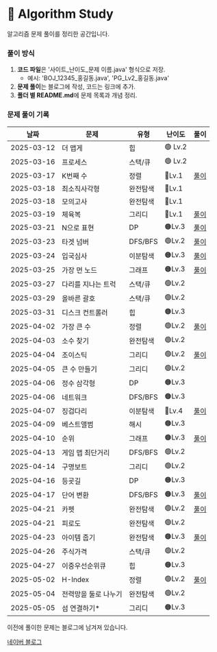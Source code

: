 # 📌 Algorithm Study

알고리즘 문제 풀이를 정리한 공간입니다.



### 풀이 방식
1. **코드 파일**은 '사이트_난이도_문제 이름.java' 형식으로 저장.
    - 예시: 'BOJ_12345_홍길동.java', 'PG_Lv2_홍길동.java'
2. **문제 풀이**는 블로그에 작성, 코드는 링크에 추가.
3. **폴더 별 README.md**에 문제 목록과 개념 정리.

### 문제 풀이 기록

| 날짜         | 문제          | 유형      | 난이도     | 풀이                                                |
|------------|-------------|---------|---------|---------------------------------------------------|
| 2025-03-12 | 더 맵게        | 힙       | 🟢 Lv.2 |                                                   |
| 2025-03-16 | 프로세스        | 스택/큐    | 🟢 Lv.2 |                                                   |
| 2025-03-17 | K번째 수       | 정렬      | 🔵Lv.1  | [풀이](https://blog.naver.com/gamakk2/223799781209) |
| 2025-03-18 | 최소직사각형      | 완전탐색    | 🔵Lv.1  |                                                   |
| 2025-03-18 | 모의고사        | 완전탐색    | 🔵Lv.1  |                                                   |
| 2025-03-19 | 체육복         | 그리디     | 🔵Lv.1  | [풀이](https://blog.naver.com/gamakk2/223802861543) |
| 2025-03-21 | N으로 표현      | DP      | 🟠Lv.3  | [풀이](https://blog.naver.com/gamakk2/223805073009) |
| 2025-03-23 | 타겟 넘버       | DFS/BFS | 🟢Lv.2  | [풀이](https://blog.naver.com/gamakk2/223806408314) |
| 2025-03-24 | 입국심사        | 이분탐색    | 🟠Lv.3  | [풀이](https://blog.naver.com/gamakk2/223808371758) |
| 2025-03-25 | 가장 먼 노드     | 그래프     | 🟠Lv.3  | [풀이](https://blog.naver.com/gamakk2/223809854243) |
| 2025-03-27 | 다리를 지나는 트럭  | 스택/큐    | 🟢Lv.2  |                                                   |
| 2025-03-29 | 올바른 괄호      | 스택/큐    | 🟢Lv.2  |                                                   |
| 2025-03-31 | 디스크 컨트롤러    | 힙       | 🟠Lv.3  |                                                   |
| 2025-04-02 | 가장 큰 수      | 정렬      | 🟢Lv.2  | [풀이](https://blog.naver.com/gamakk2/223819506024) |
| 2025-04-03 | 소수 찾기       | 완전탐색    | 🟢Lv.2  |                                                   |
| 2025-04-04 | 조이스틱        | 그리디     | 🟢Lv.2  | [풀이](https://blog.naver.com/gamakk2/223823165881) |
| 2025-04-05 | 큰 수 만들기     | 그리디     | 🟢Lv.2  |                                                   |
| 2025-04-06 | 정수 삼각형      | DP      | 🟠Lv.3  |                                                   |
| 2025-04-06 | 네트워크        | DFS/BFS | 🟠Lv.3  |                                                   |
| 2025-04-07 | 징검다리        | 이분탐색    | 🔴Lv.4  | [풀이](https://blog.naver.com/gamakk2/223825584515) |
| 2025-04-09 | 베스트앨범       | 해시      | 🟠Lv.3  |                                                   |
| 2025-04-10 | 순위          | 그래프     | 🟠Lv.3  | [풀이]()                                            |
| 2025-04-13 | 게임 맵 최단거리   | DFS/BFS | 🟢Lv.2  |                                                   |
| 2025-04-14 | 구명보트        | 그리디     | 🟢Lv.2  |                                                   |
| 2025-04-16 | 등굣길         | DP      | 🟠Lv.3  |                                                   |
| 2025-04-17 | 단어 변환       | DFS/BFS | 🟠Lv.3  | [풀이](https://blog.naver.com/gamakk2/223838220484) |
| 2025-04-21 | 카펫          | 완전탐색    | 🟢Lv.2  | [풀이](https://blog.naver.com/gamakk2/223841804550) |
| 2025-04-21 | 피로도         | 완전탐색    | 🟢Lv.2  |                                                   |
| 2025-04-23 | 아이템 줍기      | 완전탐색    | 🟠Lv.3  | [풀이](https://blog.naver.com/gamakk2/223844445405) |
| 2025-04-26 | 주식가격        | 스택/큐    | 🟢Lv.2  |                                                   |
| 2025-04-27 | 이중우선순위큐     | 힙       | 🟠Lv.3  |                                                   |
| 2025-05-02 | H-Index     | 정렬      | 🟢Lv.2  | [풀이](https://blog.naver.com/gamakk2/223853668750) |
| 2025-05-04 | 전력망을 둘로 나누기 | 완전탐색    | 🟢Lv.2  |  |
| 2025-05-05 | 섬 연결하기*     | 그리디     | 🟠Lv.3  |  |

이전에 풀이한 문제는 블로그에 남겨져 있습니다.

[네이버 블로그](https://blog.naver.com/gamakk2/223793678530)

